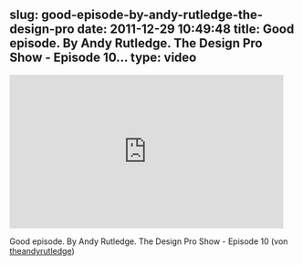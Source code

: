 slug: good-episode-by-andy-rutledge-the-design-pro
date: 2011-12-29 10:49:48
title: Good episode. By Andy Rutledge. The Design Pro Show - Episode 10...
type: video
---

<iframe width="480" height="270" src="http://www.youtube.com/embed/xV9xQzxnsU8?fs=1&feature=oembed" frameborder="0" allowfullscreen></iframe>

Good episode. By Andy Rutledge. The Design Pro Show - Episode 10 (von [theandyrutledge](http://www.youtube.com/watch?feature=player_embedded&v=xV9xQzxnsU8#!))
